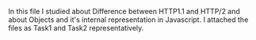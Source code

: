 In this file I studied about Difference between HTTP1.1 and HTTP/2 and about Objects and it's internal representation in Javascript. I attached the files as Task1 and Task2 representatively.
